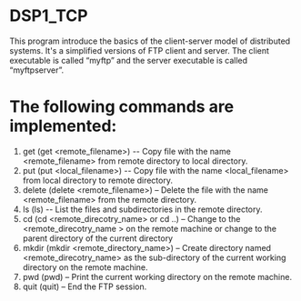 # DSP1_TCP
This program introduce the basics of the client-server model of distributed systems. It's a simplified versions of FTP client and server. The client executable is called “myftp” and the server executable is called “myftpserver”. 

# The following commands are implemented:
1. get (get <remote_filename>) -- Copy file with the name <remote_filename> from remote directory to local directory.
2. put (put <local_filename>) -- Copy file with the name <local_filename> from local directory to remote directory.
3. delete (delete <remote_filename>) – Delete the file with the name <remote_filename> from the remote directory.
4. ls (ls) -- List the files and subdirectories in the remote directory.
5. cd (cd <remote_direcotry_name> or cd ..) – Change to the <remote_direcotry_name > on the remote machine or change to the parent directory of the current directory
6. mkdir (mkdir <remote_directory_name>) – Create directory named <remote_direcotry_name> as the sub-directory of the current working directory on the remote machine.
7. pwd (pwd) – Print the current working directory on the remote machine.
8. quit (quit) – End the FTP session.

